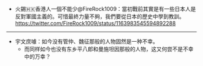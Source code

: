 - 火錫🇭🇰香港人一個不能少@FireRock1009：當初戰前其實是有一些日本人是反對軍國主義的。可惜最終力量不夠，我們要從日本的歷史中學到教訓。
https://twitter.com/FireRock1009/status/1163983545594892288
---
- 宇文庶噱：如今没有管仲、魏征那般的人物固然是一种不幸。
  - 而同样如今也没有东乡平八郎和曼施坦因那般的人物，这又何尝不是不幸中的万幸？